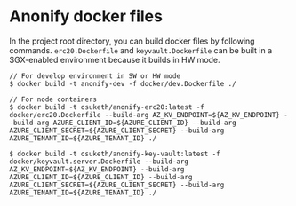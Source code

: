 # Anonify docker files

In the project root directory, you can build docker files by following commands.
`erc20.Dockerfile` and `keyvault.Dockerfile` can be built in a SGX-enabled environment because it builds in HW mode.

```
// For develop environment in SW or HW mode
$ docker build -t anonify-dev -f docker/dev.Dockerfile ./

// For node containers
$ docker build -t osuketh/anonify-erc20:latest -f docker/erc20.Dockerfile --build-arg AZ_KV_ENDPOINT=${AZ_KV_ENDPOINT} --build-arg AZURE_CLIENT_ID=${AZURE_CLIENT_ID} --build-arg AZURE_CLIENT_SECRET=${AZURE_CLIENT_SECRET} --build-arg AZURE_TENANT_ID=${AZURE_TENANT_ID} ./

$ docker build -t osuketh/anonify-key-vault:latest -f docker/keyvault.server.Dockerfile --build-arg AZ_KV_ENDPOINT=${AZ_KV_ENDPOINT} --build-arg AZURE_CLIENT_ID=${AZURE_CLIENT_ID} --build-arg AZURE_CLIENT_SECRET=${AZURE_CLIENT_SECRET} --build-arg AZURE_TENANT_ID=${AZURE_TENANT_ID} ./
```
